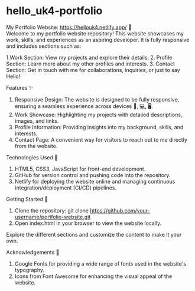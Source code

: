 # hello_uk4-portfolio

My Portfolio Website: <a>https://hellouk4.netlify.app/</a> 🌟<br/>
Welcome to my portfolio website repository! This website showcases my work, skills, and experiences as an aspiring developer. It is fully responsive and includes sections such as:

1.Work Section: View my projects and explore their details.
2. Profile Section: Learn more about my other profiles and interests.
3. Contact Section: Get in touch with me for collaborations, inquiries, or just to say Hello!

Features ✨
1. Responsive Design: The website is designed to be fully responsive, ensuring a seamless experience across devices 📲, 💻, 🖥️.
2. Work Showcase: Highlighting my projects with detailed descriptions, images, and links.
3. Profile Information: Providing insights into my background, skills, and interests.
4. Contact Page: A convenient way for visitors to reach out to me directly from the website.

Technologies Used 🚀
1. HTML5, CSS3, JavaScript for front-end development.
2. GitHub for version control and pushing code into the repository.
3. Netlify for deploying the website online and managing continuous integration/deployment (CI/CD) pipelines.

Getting Started 🎉
1. Clone the repository: git clone https://github.com/your-username/portfolio-website.git
2. Open index.html in your browser to view the website locally.

Explore the different sections and customize the content to make it your own.

Acknowledgements 🙌
1. Google Fonts for providing a wide range of fonts used in the website's typography.
2. Icons from Font Awesome for enhancing the visual appeal of the website.
